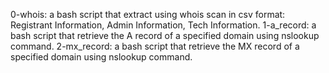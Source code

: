 0-whois: a bash script that extract using whois scan in csv format: Registrant Information, Admin Information, Tech Information.
1-a_record: a bash script that retrieve the A record of a specified domain using nslookup command.
2-mx_record: a bash script that retrieve the MX record of a specified domain using nslookup command.
